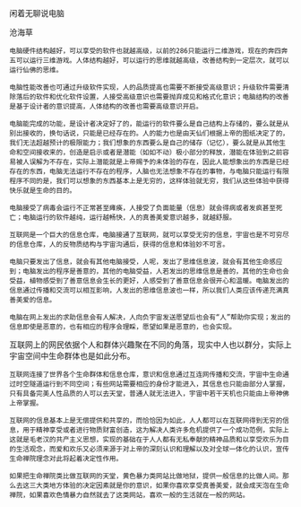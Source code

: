 闲着无聊说电脑

沧海草


    电脑硬件结构越好，可以享受的软件也就越高级，以前的286只能运行二维游戏，现在的奔四奔五可以运行三维游戏。人体结构越好，可以运行的思维就越高级，改善结构到一定层次，就可以运行仙佛的思维。

    电脑性能改善也可通过升级软件实现，人的品质提高也需要不断接受高级意识；升级软件需要清除落后的软件和优化软件设置，人接受高级意识也需要抛弃成见和格式化意识；电脑结构的改善是基于设计者的意识提高，人体结构的改善也需要高级意识开启。

    电脑能完成的功能，是设计者决定好了的，能运行的软件要么是自己结构上存储的，要么就是从别出接收的，换句话说，只能是已经存在的。人的能力也是由天仙们根据上帝的图纸决定了的，我们无法超越预计的极限能力；我们想象的东西要么是自己的储存（记忆），要么就是从其他生命和空间接收来的，创造是启示或者是潜能（如如不动）极小部分的释放，潜能在体验到之前容易被人误解为不存在，实际上潜能就是上帝赐予的未体验的存在，因此人能想象出的东西是已经存在的东西，电脑无法运行不存在的程序，人脑也无法想象不存在的事物，与电脑只能运行有限程序不同的是，我们可以想象的东西基本上是无穷的，这样体验就无穷，我们从这些体验中获得快乐就是生命的目的。

    电脑接受了病毒会运行不正常甚至瘫痪，人接受了负面能量（信息）就会得病或者发疯甚至死亡；电脑运行的软件越纯，运行越畅快，人的真善美爱意识越多，就越舒服。

    互联网是一个巨大的信息仓库，电脑接通了互联网，就可以享受无穷的信息，宇宙也是不可穷尽的信息仓库，人的反物质结构与宇宙沟通后，获得的信息和体验妙不可言。

    电脑只要发出了信息，就会有其他电脑接受，人呢，发出了思维信息波，就会有其他生命感应到；电脑发出的程序是善意的，其他的电脑受益，人若发出的思维信息是善的，其他的生命也会受益，植物感受到了善意信息会生长的更好，人感受到了善意信息会很开心和温暖。电脑发出的信息通过传播和交流可以相互影响，人发出的思维信息波也一样，所以我们人类应该传递充满真善美爱的信息。

    电脑在网上发出的求助信息会有人解决，人向负宇宙发送愿望后也会有“人”帮助你实现；发出的信息即使是恶意的，也有相应的程序会理睬，愿望如果是恶意的，也会实现。
互联网上的网民依据个人和群体兴趣聚在不同的角落，现实中人也以群分，实际上宇宙空间中生命群体也是如此分布。

    互联网连接了世界各个生命群体和信息仓库，意识和信息通过互连网传播和交流，宇宙中生命通过时空隧道运行到不同空间；有些网站需要相应的身份才能进入，其信息也只能由部分人掌握，只有具备完美人性品质的人可以去天堂，普通人就无法进入，宇宙中若干天机也只能由上帝神佛上帝掌握。

    互联网的信息基本上是无偿提供和共享的，而恰恰因为如此，人人都可以在互联网得到无穷的信息，用于精神享受或者进行物质财富创造，这为解决人类许多危机提供了一个成功范例，实际上这就是毛老汉的共产主义思想，实现的基础在于人人都有无私奉献的精神品质和以享受欢乐为目的生活观念，而爱和欢乐又必须来源于对上帝的深刻认识和理解以及对全球一体化的认识，宣传生命禅院理念对此将起着决定性作用。

    如果把生命禅院类比做互联网的天堂，黄色暴力类网站比做地狱，提供一般信息的比做人间。那么去这三大类地方体验的决定因素就是你的意识，如果你喜欢享受真善美爱，就会成天泡在生命禅院，如果喜欢色情暴力自然就去了这类网站，喜欢一般的生活就在一般的网站。



